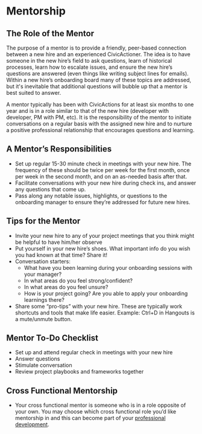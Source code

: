 # Mentorship

## The Role of the Mentor

The purpose of a mentor is to provide a friendly, peer-based connection between a new hire and an experienced CivicActioner. The idea is to have someone in the new hire’s field to ask questions, learn of historical processes, learn how to escalate issues, and ensure the new hire’s questions are answered (even things like writing subject lines for emails). Within a new hire’s onboarding board many of these topics are addressed, but it's inevitable that additional questions will bubble up that a mentor is best suited to answer.

A mentor typically has been with CivicActions for at least six months to one year and is in a role similar to that of the new hire (developer with developer, PM with PM, etc). It is the responsibility of the mentor to initiate conversations on a regular basis with the assigned new hire and to nurture a positive professional relationship that encourages questions and learning.

## A Mentor’s Responsibilities

* Set up regular 15-30 minute check in meetings with your new hire. The frequency of these should be twice per week for the first month, once per week in the second month, and on an as-needed basis after that.
* Facilitate conversations with your new hire during check ins, and answer any questions that come up.
* Pass along any notable issues, highlights, or questions to the onboarding manager to ensure they’re addressed for future new hires.

## Tips for the Mentor

* Invite your new hire to any of your project meetings that you think might be helpful to have him/her observe
* Put yourself in your new hire’s shoes. What important info do you wish you had known at that time?  Share it!
* Conversation starters:
    * What have you been learning during your onboarding sessions with your manager?
    * In what areas do you feel strong/confident?
    * In what areas do you feel unsure?
    * How is your project going? Are you able to apply your onboarding learnings there?
* Share some “pro-tips” with your new hire. These are typically work shortcuts and tools that make life easier. Example: Ctrl+D in Hangouts is a mute/unmute button.

## Mentor To-Do Checklist

* Set up and attend regular check in meetings with your new hire
* Answer questions
* Stimulate conversation
* Review project playbooks and frameworks together

## Cross Functional Mentorship

* Your cross functional mentor is someone who is in a role opposite of your own. You may choose which cross functional role you’d like mentorship in and this can become part of your [professional development](https://trello.com/b/p7FOD0Ju/template-professional-development-and-community-participation). 
